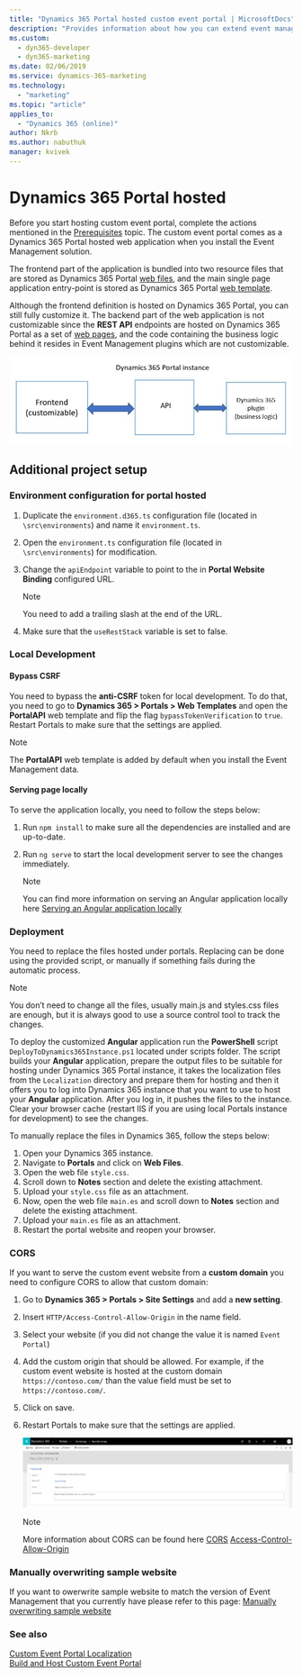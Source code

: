 ```yaml
---
title: "Dynamics 365 Portal hosted custom event portal | MicrosoftDocs"
description: "Provides information about how you can extend event management web application functionality."
ms.custom:
  - dyn365-developer
  - dyn365-marketing
ms.date: 02/06/2019
ms.service: dynamics-365-marketing
ms.technology: 
  - "marketing"
ms.topic: "article"
applies_to: 
  - "Dynamics 365 (online)"
author: Nkrb
ms.author: nabuthuk
manager: kvivek
---
```


# Dynamics 365 Portal hosted

Before you start hosting custom event portal, complete the actions mentioned in the [Prerequisites](event-management-web-application.md) topic. The custom event portal comes as a Dynamics 365 Portal hosted web application when you install the Event Management solution.

The frontend part of the application is bundled into two resource files that are stored as Dynamics 365 Portal [web files](https://docs.microsoft.com/en-us/dynamics365/customer-engagement/portals/web-files), and the main single page application entry-point is stored as Dynamics 365 Portal [web template](https://docs.microsoft.com/en-us/dynamics365/customer-engagement/portals/store-content-web-templates).

Although the frontend definition is hosted on Dynamics 365 Portal, you can still fully customize it. The backend part of the web application is not customizable since the **REST API** endpoints are hosted on Dynamics 365 Portal as a set of [web pages](https://docs.microsoft.com/en-us/dynamics365/customer-engagement/portals/web-page), and the code containing the business logic behind it resides in Event Management plugins which are not customizable.

![Portal Hosted](../media/portal-hosted.png "Portal Hosted")

## Additional project setup

### Environment configuration for portal hosted

1. Duplicate the `environment.d365.ts` configuration file (located in `\src\environments`) and name it `environment.ts`.
1. Open the `environment.ts` configuration file (located in `\src\environments`) for modification.
1. Change the `apiEndpoint` variable to point to the in **Portal Website Binding** configured URL.

    > [!NOTE]
    > You need to add a trailing slash at the end of the URL.

1. Make sure that the `useRestStack` variable is set to false.

### Local Development

#### Bypass CSRF

You need to bypass the **anti-CSRF** token for local development. To do that, you need to go to **Dynamics 365 > Portals > Web Templates** and open the **PortalAPI** web template and flip the flag `bypassTokenVerification` to `true`. Restart Portals to make sure that the settings are applied.

> [!NOTE]
> The **PortalAPI** web template is added by default when you install the Event Management data.

#### Serving page locally

To serve the application locally, you need to follow the steps below:

1.	Run `npm install` to make sure all the dependencies are installed and are up-to-date.
2.	Run `ng serve` to start the local development server to see the changes immediately.

    > [!NOTE]
    > You can find more information on serving an Angular application locally here [Serving an Angular application locally]( https://angular.io/guide/quickstart#step-3-serve-the-application)

### Deployment

You need to replace the files hosted under portals. Replacing can be done using the provided script, or manually if something fails during the automatic process.

> [!NOTE]
> You don’t need to change all the files, usually main.js and styles.css files are enough, but it is always good to use a source control tool to track the changes.

To deploy the customized **Angular** application run the **PowerShell** script `DeployToDynamics365Instance.ps1` located under scripts folder. The script builds your **Angular** application, prepare the output files to be suitable for hosting under Dynamics 365 Portal instance, it takes the localization files from the `Localization` directory and prepare them for hosting and then it offers you to log into Dynamics 365 instance that you want to use to host your **Angular** application. After you log in, it pushes the files to the instance. Clear your browser cache (restart IIS if you are using local Portals instance for development) to see the changes.

To manually replace the files in Dynamics 365, follow the steps below:

1. Open your Dynamics 365 instance.
1. Navigate to **Portals** and click on **Web Files**.
1. Open the web file `style.css`.
1. Scroll down to **Notes** section and delete the existing attachment.
1. Upload your `style.css` file as an attachment.
1. Now, open the web file `main.es` and scroll down to **Notes** section and delete the existing attachment.
1. Upload your `main.es` file as an attachment.
1. Restart the portal website and reopen your browser.

### CORS

If you want to serve the custom event website from a **custom domain** you need to configure CORS to allow that custom domain:

1. Go to **Dynamics 365 > Portals > Site Settings** and add a **new setting**.
1. Insert `HTTP/Access-Control-Allow-Origin` in the name field.
1. Select your website (if you did not change the value it is named `Event Portal`)
1. Add the custom origin that should be allowed. For example, if the custom event website is hosted at the custom domain `https://contoso.com/` than the value field must be set to `https://contoso.com/`.
1. Click on save.
1. Restart Portals to make sure that the settings are applied.

    ![A new site setting to allow 'https://contoso.com/' as a custom domain.](../media/cors-settings-portals.png "A new site setting to   allow 'https://contoso.com/' as a custom domain.")

    > [!NOTE]
    > More information about CORS can be found here [CORS](https://developer.mozilla.org/en-US/docs/Web/HTTP/CORS) [Access-Control-Allow-Origin](https://developer.mozilla.org/en-US/docs/Web/HTTP/Headers/Access-Control-Allow-Origin)

### Manually overwriting sample website

If you want to owerwrite sample website to match the version of Event Management that you currently have please refer to this page: [Manually overwriting sample website](manually-overwriting-sample-website.md)<br />

### See also

[Custom Event Portal Localization](event-portal-localization.md)<br />
[Build and Host Custom Event Portal](event-management-web-application.md)